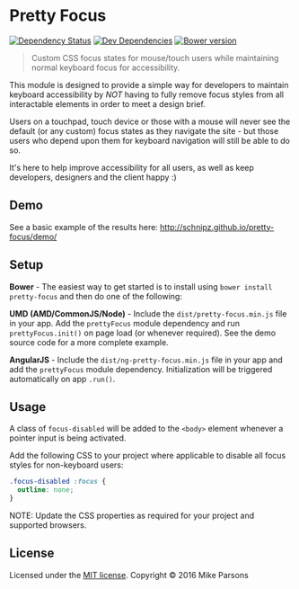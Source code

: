 # Pretty Focus

[![Dependency Status](https://david-dm.org/schnipz/pretty-focus.svg)](https://david-dm.org/schnipz/pretty-focus)
[![Dev Dependencies](https://david-dm.org/schnipz/pretty-focus/dev-status.svg)](https://david-dm.org/schnipz/pretty-focus#info=devDependencies)
[![Bower version](https://badge.fury.io/bo/pretty-focus.svg)](https://badge.fury.io/bo/pretty-focus)

> Custom CSS focus states for mouse/touch users while maintaining normal keyboard focus for accessibility.

This module is designed to provide a simple way for developers to maintain keyboard accessibility by *NOT* having to fully remove focus styles from all interactable elements in order to meet a design brief.

Users on a touchpad, touch device or those with a mouse will never see the default (or any custom) focus states as they navigate the site - but those users who depend upon them for keyboard navigation will still be able to do so.

It's here to help improve accessibility for all users, as well as keep developers, designers and the client happy :)

## Demo

See a basic example of the results here: http://schnipz.github.io/pretty-focus/demo/

## Setup

**Bower** - The easiest way to get started is to install using `bower install pretty-focus` and then do one of the following:

**UMD (AMD/CommonJS/Node)** - Include the `dist/pretty-focus.min.js` file in your app. Add the `prettyFocus` module dependency and run `prettyFocus.init()` on page load (or whenever required). See the demo source code for a more complete example.

**AngularJS** - Include the `dist/ng-pretty-focus.min.js` file in your app and add the `prettyFocus` module dependency. Initialization will be triggered automatically on app `.run()`.

## Usage

A class of `focus-disabled` will be added to the `<body>` element whenever a pointer input is being activated.

Add the following CSS to your project where applicable to disable all focus styles for non-keyboard users:

```CSS
.focus-disabled :focus {
  outline: none;
}
```

NOTE: Update the CSS properties as required for your project and supported browsers.

## License
Licensed under the [MIT license](LICENSE).
Copyright &copy; 2016 Mike Parsons